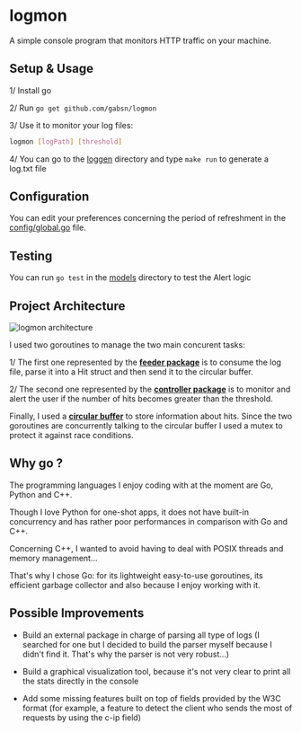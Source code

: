 # logmon

A simple console program that monitors HTTP traffic on your machine.

## Setup & Usage

1/ Install go

2/ Run ```go get github.com/gabsn/logmon```

3/ Use it to monitor your log files:
```bash
logmon [logPath] [threshold]
```
4/ You can go to the [loggen](loggen) directory and type ```make run``` to generate a log.txt file

## Configuration

You can edit your preferences concerning the period of refreshment in the [config/global.go](config/global.go) file.

## Testing

You can run ```go test``` in the [models](models) directory to test the Alert logic

## Project Architecture

![logmon architecture](docs/logmon_architecture.png)

I used two goroutines to manage the two main concurent tasks:

1/ The first one represented by the [__feeder package__](feeder) is to consume the log file, parse it into a Hit struct and then send it to the circular buffer.

2/ The second one represented by the [__controller package__](controller) is to monitor and alert the user if the number of hits becomes greater than the threshold.

Finally, I used a [__circular buffer__](models/circularbuffer.go) to store information about hits. Since the two goroutines are concurrently talking to the circular buffer I used a mutex to protect it against race conditions.

## Why go ?

The programming languages I enjoy coding with at the moment are Go, Python and C++.

Though I love Python for one-shot apps, it does not have built-in concurrency and has rather poor performances in comparison with Go and C++.

Concerning C++, I wanted to avoid having to deal with POSIX threads and memory management...

That's why I chose Go: for its lightweight easy-to-use goroutines, its efficient garbage collector and also because I enjoy working with it.

## Possible Improvements

- Build an external package in charge of parsing all type of logs (I searched for one but I decided to build the parser myself because I didn't find it. That's why the parser is not very robust...)

- Build a graphical visualization tool, because it's not very clear to print all the stats directly in the console

- Add some missing features built on top of fields provided by the W3C format (for example, a feature to detect the client who sends the most of requests by using the c-ip field)


